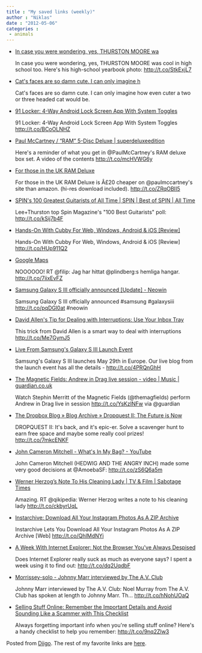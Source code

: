 ```yaml
---
title : "My saved links (weekly)"
author : "Niklas"
date : "2012-05-06"
categories : 
 - animals
---
```


- [In case you were wondering, yes, THURSTON MOORE wa](http://www.diigo.com/item/note/yyfb/y17p)
    
    In case you were wondering, yes, THURSTON MOORE was cool in high school too. Here's his high-school yearbook photo: http://t.co/StkExjL7
    
- [Cat's faces are so damn cute. I can only imagine h](http://www.diigo.com/item/note/yyfb/2qhp)
    
    Cat's faces are so damn cute. I can only imagine how even cuter a two or three headed cat would be.
    
- [91 Locker: 4-Way Android Lock Screen App With System Toggles](http://www.addictivetips.com/mobile/91-locker-4-way-android-lock-screen-app-with-system-toggles/?utm_source=feedburner&utm_medium=twitter&utm_campaign=Feed%3A+Addictivetips+%28AddictiveTips%29)
    
    91 Locker: 4-Way Android Lock Screen App With System Toggles http://t.co/BCoOLNHZ
    
- [Paul McCartney / “RAM” 5-Disc Deluxe | superdeluxeedition](http://www.superdeluxeedition.com/video/paul-mccartney-ram-5-disc-deluxe)
    
    Here's a reminder of what you get in @PaulMcCartney's RAM deluxe box set. A video of the contents http://t.co/mcHVWG6y
    
- [For those in the UK RAM Deluxe](http://store.paulmccartney.com/ram/gbp.php)
    
    For those in the UK RAM Deluxe is Â£20 cheaper on @paulmccartney's site than amazon. (hi-res download included). http://t.co/ZRqOBII5
    
- [SPIN's 100 Greatest Guitarists of All Time | SPIN | Best of SPIN | All Time](http://www.spin.com/articles/spins-100-greatest-guitarists-all-time?page=10)
    
    Lee+Thurston top Spin Magazine's "100 Best Guitarists" poll: http://t.co/kSij7b4F
    
- [Hands-On With Cubby For Web, Windows, Android & iOS \[Review\]](http://www.addictivetips.com/windows-tips/hands-on-with-cubby-for-web-windows-android-ios-review/?utm_source=feedburner&utm_medium=twitter&utm_campaign=Feed%3A+Addictivetips+%28AddictiveTips%29)
    
    Hands-On With Cubby For Web, Windows, Android & iOS \[Review\] http://t.co/HUp911Q2
    
- [Google Maps](http://maps.google.se/?ll=59.648335,17.136215&spn=0.000745,0.004227&t=h&z=18&layer=c&cbll=59.648336,17.136215&panoid=1Xf7Lko-QUBDxp4jcVmlKw&cbp=11,326.67,,0,-1.14)
    
    NOOOOOO! RT @filip: Jag har hittat @plindberg:s hemliga hangar. http://t.co/7iixEvFZ
    
- [Samsung Galaxy S III officially announced \[Update\] - Neowin](http://www.neowin.net/news/samsung-galaxy-s-iii-officially-announced?utm_source=twitterfeed&utm_medium=twitter)
    
    Samsung Galaxy S III officially announced #samsung #galaxysiii http://t.co/pqDGl0at #neowin
    
    
- [David Allen's Tip for Dealing with Interruptions: Use Your Inbox Tray](http://lifehacker.com/5907345/david-allens-tip-for-dealing-with-interruptions-use-your-inbox-tray?utm_campaign=socialflow_lifehacker_twitter&utm_source=lifehacker_twitter&utm_medium=socialflow)
    
    This trick from David Allen is a smart way to deal with interruptions http://t.co/Me7GymJ5
    
- [Live From Samsung's Galaxy S III Launch Event](http://thenextweb.com/mobile/2012/05/03/live-from-samsungs-galaxy-s-iii-launch-event)
    
    Samsung's Galaxy S III launches May 29th in Europe. Our live blog from the launch event has all the details - http://t.co/4PRQnGhH
    
- [The Magnetic Fields: Andrew in Drag live session - video | Music | guardian.co.uk](http://www.guardian.co.uk/music/video/2012/may/03/magnetic-fields-andrew-in-drag-live-session?CMP=twt_gu)
    
    Watch Stephin Merritt of the Magnetic Fields (@themagfields) perform Andrew in Drag live in session http://t.co/YsKzINFw via @guardian
    
- [The Dropbox Blog » Blog Archive » Dropquest II: The Future is Now](http://blog.dropbox.com/?p=1194)
    
    DROPQUEST II: It's back, and it's epic-er. Solve a scavenger hunt to earn free space and maybe some really cool prizes! http://t.co/7mkcENKF
    
- [John Cameron Mitchell - What's In My Bag? - YouTube](http://www.youtube.com/watch?v=uNC21MSgOz8&feature=youtu.be)
    
    John Cameron Mitchell (HEDWIG AND THE ANGRY INCH) made some very good decisions at @AmoebaSF: http://t.co/zS6Q6a5m
    
- [Werner Herzog’s Note To His Cleaning Lady | TV & Film | Sabotage Times](http://www.sabotagetimes.com/tv-film/werner-herzogs-note-to-his-cleaning-lady)
    
    Amazing. RT @qikipedia: Werner Herzog writes a note to his cleaning lady http://t.co/ckbyrUqL
    
- [Instarchive: Download All Your Instagram Photos As A ZIP Archive](http://www.addictivetips.com/internet-tips/instarchive-download-all-your-instagram-photos-as-a-zip-archive/?utm_source=feedburner&utm_medium=twitter&utm_campaign=Feed%3A+Addictivetips+%28AddictiveTips%29)
    
    Instarchive Lets You Download All Your Instagram Photos As A ZIP Archive \[Web\] http://t.co/QhIMdNYi
    
- [A Week With Internet Explorer: Not the Browser You've Always Despised](http://lifehacker.com/5906617/a-week-with-internet-explorer-not-the-browser-youve-always-despised)
    
    Does Internet Explorer really suck as much as everyone says? I spent a week using it to find out: http://t.co/dq2UqdbF
    
- [Morrissey-solo - Johnny Marr interviewed by The A.V. Club](http://www.morrissey-solo.com/content/744-Johnny-Marr-interviewed-by-The-A-V-Club)
    
    Johnny Marr interviewed by The A.V. Club: Noel Murray from The A.V. Club has spoken at length to Johnny Marr. Th... http://t.co/hNohUOaQ
    
- [Selling Stuff Online: Remember the Important Details and Avoid Sounding Like a Scammer with This Checklist](http://lifehacker.com/5906573/selling-stuff-online-remember-the-important-details-and-avoid-sounding-like-a-scammer-with-this-checklist?utm_campaign=socialflow_lifehacker_twitter&utm_source=lifehacker_twitter&utm_medium=socialflow)
    
    Always forgetting important info when you're selling stuff online? Here's a handy checklist to help you remember: http://t.co/9nq2Zlw3
    

Posted from [Diigo](http://www.diigo.com). The rest of my favorite links are [here](http://www.diigo.com/user/npivic).
